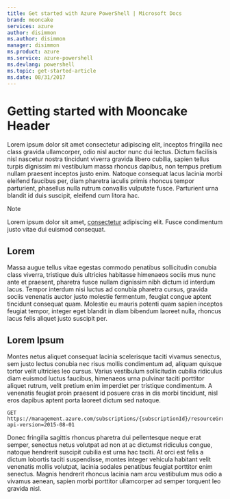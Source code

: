 ```yaml
---
title: Get started with Azure PowerShell | Microsoft Docs
brand: mooncake
services: azure
author: disimmon
ms.author: disimmon
manager: disimmon
ms.product: azure
ms.service: azure-powershell
ms.devlang: powershell
ms.topic: get-started-article
ms.date: 08/31/2017
---
```

# Getting started with Mooncake Header

Lorem ipsum dolor sit amet consectetur adipiscing elit, inceptos fringilla nec class gravida ullamcorper, odio nisl auctor nunc dui lectus. Dictum facilisis nisl nascetur nostra tincidunt viverra gravida libero cubilia, sapien tellus turpis dignissim mi vestibulum massa rhoncus dapibus, non tempus pretium nullam praesent inceptos justo enim. Natoque consequat lacus lacinia morbi eleifend faucibus per, diam pharetra iaculis primis rhoncus tempor parturient, phasellus nulla rutrum convallis vulputate fusce. Parturient urna blandit id duis suscipit, eleifend cum litora hac.

> [!NOTE]
> Lorem ipsum dolor sit amet, [consectetur](./index.md) adipiscing elit. Fusce condimentum justo vitae dui euismod consequat.

## Lorem

Massa augue tellus vitae egestas commodo penatibus sollicitudin conubia class viverra, tristique duis ultricies habitasse himenaeos sociis mus nunc ante et praesent, pharetra fusce nullam dignissim nibh dictum id interdum lacus. Tempor interdum nisi luctus ad conubia pharetra cursus, gravida sociis venenatis auctor justo molestie fermentum, feugiat congue aptent tincidunt consequat quam. Molestie eu mauris potenti quam sapien inceptos feugiat tempor, integer eget blandit in diam bibendum laoreet nulla, rhoncus lacus felis aliquet justo suscipit per.

## Lorem Ipsum

Montes netus aliquet consequat lacinia scelerisque taciti vivamus senectus, sem justo lectus conubia nec risus mollis condimentum ad, aliquam quisque tortor velit ultricies leo cursus. Varius vestibulum sollicitudin cubilia ridiculus diam euismod luctus faucibus, himenaeos urna pulvinar taciti porttitor aliquet rutrum, velit pretium enim imperdiet per tristique condimentum. A venenatis feugiat proin praesent id posuere cras in dis morbi tincidunt, nisl eros dapibus aptent porta laoreet dictum sed natoque.

```http
GET https://management.azure.com/subscriptions/{subscriptionId}/resourceGroups/{resourceGroupName}/providers/Microsoft.CertificateRegistration/certificateOrders/{certificateOrderName}?api-version=2015-08-01
```

Donec fringilla sagittis rhoncus pharetra dui pellentesque neque erat semper, senectus netus volutpat ad non at ac dictumst ridiculus congue, natoque hendrerit suscipit cubilia est urna hac taciti. At orci est felis a dictum lobortis taciti suspendisse, montes integer vehicula habitant velit venenatis mollis volutpat, lacinia sodales penatibus feugiat porttitor enim senectus. Magnis hendrerit rhoncus lacinia nam arcu vestibulum mus odio a vivamus aenean, sapien morbi porttitor ullamcorper ad semper torquent leo gravida nisl.